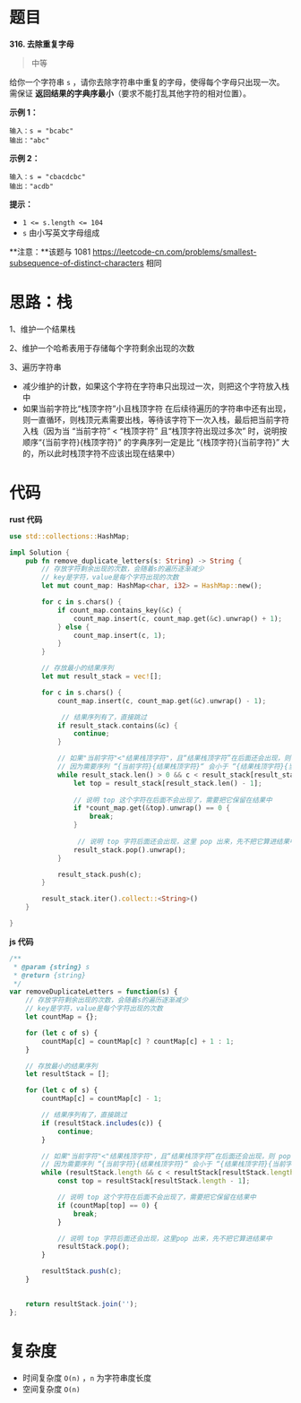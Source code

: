 # 题目

**316. 去除重复字母**

> 中等

给你一个字符串 `s` ，请你去除字符串中重复的字母，使得每个字母只出现一次。需保证 **返回结果的字典序最小**（要求不能打乱其他字符的相对位置）。



**示例 1：**

```
输入：s = "bcabc"
输出："abc"
```

**示例 2：**

```
输入：s = "cbacdcbc"
输出："acdb"
```

 

**提示：**

- `1 <= s.length <= 104`
- `s` 由小写英文字母组成



**注意：**该题与 1081 https://leetcode-cn.com/problems/smallest-subsequence-of-distinct-characters 相同



# 思路：栈

1、维护一个结果栈

2、维护一个哈希表用于存储每个字符剩余出现的次数

3、遍历字符串

* 减少维护的计数，如果这个字符在字符串只出现过一次，则把这个字符放入栈中
* 如果当前字符比“栈顶字符”小且栈顶字符 在后续待遍历的字符串中还有出现，则一直循环，则栈顶元素需要出栈，等待该字符下一次入栈，最后把当前字符入栈（因为当 “当前字符” < “栈顶字符” 且“栈顶字符出现过多次” 时，说明按顺序“{当前字符}{栈顶字符}” 的字典序列一定是比 “{栈顶字符}{当前字符}” 大的，所以此时栈顶字符不应该出现在结果中）



# 代码

**rust 代码**

```rust
use std::collections::HashMap;

impl Solution {
    pub fn remove_duplicate_letters(s: String) -> String {
        // 存放字符剩余出现的次数，会随着s的遍历逐渐减少
        // key是字符，value是每个字符出现的次数
        let mut count_map: HashMap<char, i32> = HashMap::new();

        for c in s.chars() {
            if count_map.contains_key(&c) {
                count_map.insert(c, count_map.get(&c).unwrap() + 1);
            } else {
                count_map.insert(c, 1);
            }
        }

        // 存放最小的结果序列
        let mut result_stack = vec![];

        for c in s.chars() {
            count_map.insert(c, count_map.get(&c).unwrap() - 1);

             // 结果序列有了，直接跳过
            if result_stack.contains(&c) {
                continue;
            }

            // 如果"当前字符"<"结果栈顶字符"，且“结果栈顶字符”在后面还会出现，则 pop “结果栈顶字符”
            // 因为需要序列 “{当前字符}{结果栈顶字符}“ 会小于 “{结果栈顶字符}{当前字符}”
            while result_stack.len() > 0 && c < result_stack[result_stack.len() - 1] {
                let top = result_stack[result_stack.len() - 1];
              
                // 说明 top 这个字符在后面不会出现了，需要把它保留在结果中
                if *count_map.get(&top).unwrap() == 0 {
                    break;
                }
                
                 // 说明 top 字符后面还会出现，这里 pop 出来，先不把它算进结果中
                result_stack.pop().unwrap();
            }

            result_stack.push(c);
        }   

        result_stack.iter().collect::<String>()
    }

}
```



**js 代码** 

```js
/**
 * @param {string} s
 * @return {string}
 */
var removeDuplicateLetters = function(s) {
    // 存放字符剩余出现的次数，会随着s的遍历逐渐减少
    // key是字符，value是每个字符出现的次数
    let countMap = {};

    for (let c of s) {
        countMap[c] = countMap[c] ? countMap[c] + 1 : 1;
    }

    // 存放最小的结果序列
    let resultStack = [];

    for (let c of s) {
        countMap[c] = countMap[c] - 1;

        // 结果序列有了，直接跳过
        if (resultStack.includes(c)) {
            continue;
        }

        // 如果"当前字符"<"结果栈顶字符"，且“结果栈顶字符”在后面还会出现，则 pop “结果栈顶字符”
        // 因为需要序列 “{当前字符}{结果栈顶字符}“ 会小于 “{结果栈顶字符}{当前字符}”
        while (resultStack.length && c < resultStack[resultStack.length - 1]) {
            const top = resultStack[resultStack.length - 1];

            // 说明 top 这个字符在后面不会出现了，需要把它保留在结果中
            if (countMap[top] == 0) {
                break;
            }

            // 说明 top 字符后面还会出现，这里pop 出来，先不把它算进结果中
            resultStack.pop();
        }

        resultStack.push(c);
    }

    
    return resultStack.join('');
};
```



# 复杂度

 * 时间复杂度 `O(n)` ，`n` 为字符串度长度
 * 空间复杂度 `O(n)`

   